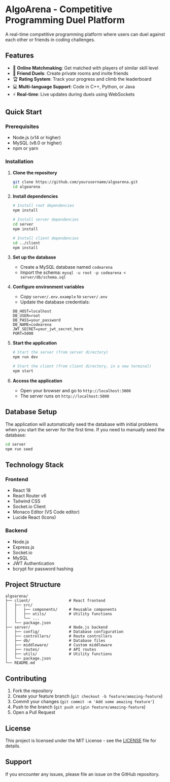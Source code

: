 # AlgoArena - Competitive Programming Duel Platform

A real-time competitive programming platform where users can duel against each other or friends in coding challenges.

## Features

- 🎯 **Online Matchmaking**: Get matched with players of similar skill level
- 👥 **Friend Duels**: Create private rooms and invite friends
- 🏆 **Rating System**: Track your progress and climb the leaderboard
- 💻 **Multi-language Support**: Code in C++, Python, or Java
- ⚡ **Real-time**: Live updates during duels using WebSockets

## Quick Start

### Prerequisites

- Node.js (v14 or higher)
- MySQL (v8.0 or higher)
- npm or yarn

### Installation

1. **Clone the repository**
   ```bash
   git clone https://github.com/yourusername/algoarena.git
   cd algoarena
   ```

2. **Install dependencies**
   ```bash
   # Install root dependencies
   npm install
   
   # Install server dependencies
   cd server
   npm install
   
   # Install client dependencies
   cd ../client
   npm install
   ```

3. **Set up the database**
   - Create a MySQL database named `codearena`
   - Import the schema: `mysql -u root -p codearena < server/db/schema.sql`

4. **Configure environment variables**
   - Copy `server/.env.example` to `server/.env`
   - Update the database credentials:
   ```env
   DB_HOST=localhost
   DB_USER=root
   DB_PASS=your_password
   DB_NAME=codearena
   JWT_SECRET=your_jwt_secret_here
   PORT=5000
   ```

5. **Start the application**
   ```bash
   # Start the server (from server directory)
   npm run dev
   
   # Start the client (from client directory, in a new terminal)
   npm start
   ```

6. **Access the application**
   - Open your browser and go to `http://localhost:3000`
   - The server runs on `http://localhost:5000`

## Database Setup

The application will automatically seed the database with initial problems when you start the server for the first time. If you need to manually seed the database:

```bash
cd server
npm run seed
```

## Technology Stack

### Frontend
- React 18
- React Router v6
- Tailwind CSS
- Socket.io Client
- Monaco Editor (VS Code editor)
- Lucide React (Icons)

### Backend
- Node.js
- Express.js
- Socket.io
- MySQL
- JWT Authentication
- bcrypt for password hashing

## Project Structure

```
algoarena/
├── client/                 # React frontend
│   ├── src/
│   │   ├── components/     # Reusable components
│   │   ├── utils/          # Utility functions
│   │   └── ...
│   └── package.json
├── server/                 # Node.js backend
│   ├── config/             # Database configuration
│   ├── controllers/        # Route controllers
│   ├── db/                 # Database files
│   ├── middleware/         # Custom middleware
│   ├── routes/             # API routes
│   ├── utils/              # Utility functions
│   └── package.json
└── README.md
```

## Contributing

1. Fork the repository
2. Create your feature branch (`git checkout -b feature/amazing-feature`)
3. Commit your changes (`git commit -m 'Add some amazing feature'`)
4. Push to the branch (`git push origin feature/amazing-feature`)
5. Open a Pull Request

## License

This project is licensed under the MIT License - see the [LICENSE](LICENSE) file for details.

## Support

If you encounter any issues, please file an issue on the GitHub repository.